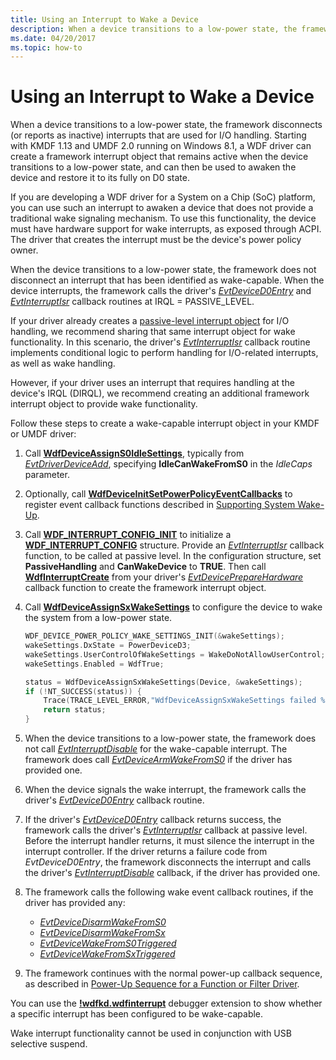 ```yaml
---
title: Using an Interrupt to Wake a Device
description: When a device transitions to a low-power state, the framework disconnects (or reports as inactive) interrupts that are used for I/O handling.
ms.date: 04/20/2017
ms.topic: how-to
---
```


# Using an Interrupt to Wake a Device


When a device transitions to a low-power state, the framework disconnects (or reports as inactive) interrupts that are used for I/O handling. Starting with KMDF 1.13 and UMDF 2.0 running on Windows 8.1, a WDF driver can create a framework interrupt object that remains active when the device transitions to a low-power state, and can then be used to awaken the device and restore it to its fully on D0 state.

If you are developing a WDF driver for a System on a Chip (SoC) platform, you can use such an interrupt to awaken a device that does not provide a traditional wake signaling mechanism. To use this functionality, the device must have hardware support for wake interrupts, as exposed through ACPI. The driver that creates the interrupt must be the device's power policy owner.

When the device transitions to a low-power state, the framework does not disconnect an interrupt that has been identified as wake-capable. When the device interrupts, the framework calls the driver's [*EvtDeviceD0Entry*](/windows-hardware/drivers/ddi/wdfdevice/nc-wdfdevice-evt_wdf_device_d0_entry) and [*EvtInterruptIsr*](/windows-hardware/drivers/ddi/wdfinterrupt/nc-wdfinterrupt-evt_wdf_interrupt_isr) callback routines at IRQL = PASSIVE\_LEVEL.

If your driver already creates a [passive-level interrupt object](supporting-passive-level-interrupts.md) for I/O handling, we recommend sharing that same interrupt object for wake functionality. In this scenario, the driver's [*EvtInterruptIsr*](/windows-hardware/drivers/ddi/wdfinterrupt/nc-wdfinterrupt-evt_wdf_interrupt_isr) callback routine implements conditional logic to perform handling for I/O-related interrupts, as well as wake handling.

However, if your driver uses an interrupt that requires handling at the device's IRQL (DIRQL), we recommend creating an additional framework interrupt object to provide wake functionality.

Follow these steps to create a wake-capable interrupt object in your KMDF or UMDF driver:

1.  Call [**WdfDeviceAssignS0IdleSettings**](/windows-hardware/drivers/ddi/wdfdevice/nf-wdfdevice-wdfdeviceassigns0idlesettings), typically from [*EvtDriverDeviceAdd*](/windows-hardware/drivers/ddi/wdfdriver/nc-wdfdriver-evt_wdf_driver_device_add), specifying **IdleCanWakeFromS0** in the *IdleCaps* parameter.
2.  Optionally, call [**WdfDeviceInitSetPowerPolicyEventCallbacks**](/windows-hardware/drivers/ddi/wdfdevice/nf-wdfdevice-wdfdeviceinitsetpowerpolicyeventcallbacks) to register event callback functions described in [Supporting System Wake-Up](supporting-system-wake-up.md).
3.  Call [**WDF\_INTERRUPT\_CONFIG\_INIT**](/windows-hardware/drivers/ddi/wdfinterrupt/nf-wdfinterrupt-wdf_interrupt_config_init) to initialize a [**WDF\_INTERRUPT\_CONFIG**](/windows-hardware/drivers/ddi/wdfinterrupt/ns-wdfinterrupt-_wdf_interrupt_config) structure. Provide an [*EvtInterruptIsr*](/windows-hardware/drivers/ddi/wdfinterrupt/nc-wdfinterrupt-evt_wdf_interrupt_isr) callback function, to be called at passive level. In the configuration structure, set **PassiveHandling** and **CanWakeDevice** to **TRUE**. Then call [**WdfInterruptCreate**](/windows-hardware/drivers/ddi/wdfinterrupt/nf-wdfinterrupt-wdfinterruptcreate) from your driver's [*EvtDevicePrepareHardware*](/windows-hardware/drivers/ddi/wdfdevice/nc-wdfdevice-evt_wdf_device_prepare_hardware) callback function to create the framework interrupt object.
4.  Call [**WdfDeviceAssignSxWakeSettings**](/windows-hardware/drivers/ddi/wdfdevice/nf-wdfdevice-wdfdeviceassignsxwakesettings) to configure the device to wake the system from a low-power state.
    ```cpp
    WDF_DEVICE_POWER_POLICY_WAKE_SETTINGS_INIT(&wakeSettings);
    wakeSettings.DxState = PowerDeviceD3;
    wakeSettings.UserControlOfWakeSettings = WakeDoNotAllowUserControl;
    wakeSettings.Enabled = WdfTrue;

    status = WdfDeviceAssignSxWakeSettings(Device, &wakeSettings);
    if (!NT_SUCCESS(status)) {
        Trace(TRACE_LEVEL_ERROR,"WdfDeviceAssignSxWakeSettings failed %x\n", status);
        return status;
    }
    ```

5.  When the device transitions to a low-power state, the framework does not call [*EvtInterruptDisable*](/windows-hardware/drivers/ddi/wdfinterrupt/nc-wdfinterrupt-evt_wdf_interrupt_disable) for the wake-capable interrupt. The framework does call [*EvtDeviceArmWakeFromS0*](/windows-hardware/drivers/ddi/wdfdevice/nc-wdfdevice-evt_wdf_device_arm_wake_from_s0) if the driver has provided one.
6.  When the device signals the wake interrupt, the framework calls the driver's [*EvtDeviceD0Entry*](/windows-hardware/drivers/ddi/wdfdevice/nc-wdfdevice-evt_wdf_device_d0_entry) callback routine.
7.  If the driver's [*EvtDeviceD0Entry*](/windows-hardware/drivers/ddi/wdfdevice/nc-wdfdevice-evt_wdf_device_d0_entry) callback returns success, the framework calls the driver's [*EvtInterruptIsr*](/windows-hardware/drivers/ddi/wdfinterrupt/nc-wdfinterrupt-evt_wdf_interrupt_isr) callback at passive level. Before the interrupt handler returns, it must silence the interrupt in the interrupt controller. If the driver returns a failure code from *EvtDeviceD0Entry*, the framework disconnects the interrupt and calls the driver's [*EvtInterruptDisable*](/windows-hardware/drivers/ddi/wdfinterrupt/nc-wdfinterrupt-evt_wdf_interrupt_disable) callback, if the driver has provided one.
8.  The framework calls the following wake event callback routines, if the driver has provided any:
    -   [*EvtDeviceDisarmWakeFromS0*](/windows-hardware/drivers/ddi/wdfdevice/nc-wdfdevice-evt_wdf_device_disarm_wake_from_s0)
    -   [*EvtDeviceDisarmWakeFromSx*](/windows-hardware/drivers/ddi/wdfdevice/nc-wdfdevice-evt_wdf_device_disarm_wake_from_sx)
    -   [*EvtDeviceWakeFromS0Triggered*](/windows-hardware/drivers/ddi/wdfdevice/nc-wdfdevice-evt_wdf_device_wake_from_s0_triggered)
    -   [*EvtDeviceWakeFromSxTriggered*](/windows-hardware/drivers/ddi/wdfdevice/nc-wdfdevice-evt_wdf_device_wake_from_sx_triggered)

9.  The framework continues with the normal power-up callback sequence, as described in [Power-Up Sequence for a Function or Filter Driver](power-up-sequence-for-a-function-or-filter-driver.md).

You can use the [**!wdfkd.wdfinterrupt**](../debuggercmds/-wdfkd-wdfinterrupt.md) debugger extension to show whether a specific interrupt has been configured to be wake-capable.

Wake interrupt functionality cannot be used in conjunction with USB selective suspend.

 

